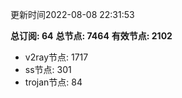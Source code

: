更新时间2022-08-08 22:31:53

**总订阅: 64**
**总节点: 7464**
**有效节点: 2102**
- v2ray节点: 1717
- ss节点: 301
- trojan节点: 84
